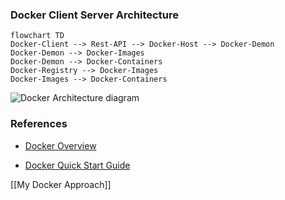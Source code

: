 ### Docker Client Server Architecture 
```mermaid
flowchart TD
Docker-Client --> Rest-API --> Docker-Host --> Docker-Demon 
Docker-Demon --> Docker-Images
Docker-Demon --> Docker-Containers
Docker-Registry --> Docker-Images
Docker-Images --> Docker-Containers 
```

![Docker Architecture diagram](https://docs.docker.com/assets/images/architecture.svg)
### References

- [Docker Overview](https://docs.docker.com/get-started/overview/)

- [Docker Quick Start Guide](https://docs.docker.com/get-started/overview/)

[[My Docker Approach]]
